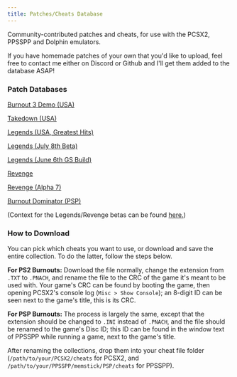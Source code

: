 ```yaml
---
title: Patches/Cheats Database
---
```


Community-contributed patches and cheats, for use with the PCSX2, PPSSPP and Dolphin emulators.

If you have homemade patches of your own that you'd like to upload, feel free to contact me either on Discord or Github and I'll get them added to the database ASAP!

### **Patch Databases**

[Burnout 3 Demo (USA)](https://pastebin.com/ypYzka9n)

[Takedown (USA)](https://pastebin.com/Mpe2dxPK)

[Legends (USA, Greatest Hits)](https://pastebin.com/mYdheQKQ)

[Legends (July 8th Beta)](https://pastebin.com/jWfkJP5G)

[Legends (June 6th GS Build)](https://pastebin.com/5Va6w4kQ)

[Revenge](https://pastebin.com/G9rQCfgb)

[Revenge (Alpha 7)](https://pastebin.com/t0D2EaSR) 

[Burnout Dominator (PSP)](https://pastebin.com/F49nfm7L)

(Context for the Legends/Revenge betas can be found [here.](https://acutesyntax.github.io/wikis/burnoutmodding/misc/betas))

### **How to Download**

You can pick which cheats you want to use, or download and save the entire collection. To do the latter, follow the steps below. 

**For PS2 Burnouts:** Download the file normally, change the extension from `.TXT` to `.PNACH`, and rename the file to the CRC of the game it's meant to be used with. Your game's CRC can be found by booting the game, then opening PCSX2's console log (`Misc > Show Console`); an 8-digit ID can be seen next to the game's title, this is its CRC. 

**For PSP Burnouts:** The process is largely the same, except that the extension should be changed to `.INI` instead of `.PNACH`, and the file should be renamed to the game's Disc ID; this ID can be found in the window text of PPSSPP while running a game, next to the game's title.

After renaming the collections, drop them into your cheat file folder (`/path/to/your/PCSX2/cheats` for PCSX2, and `/path/to/your/PPSSPP/memstick/PSP/cheats` for PPSSPP).
